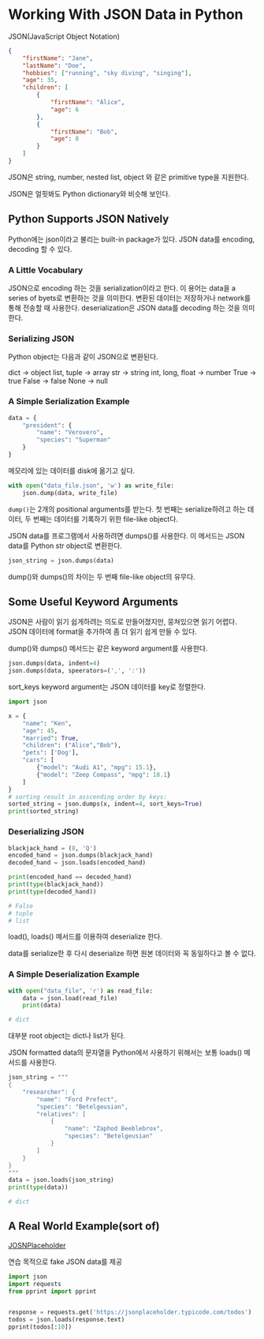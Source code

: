 # Working With JSON Data in Python

JSON(JavaScript Object Notation)

```json
{
    "firstName": "Jane",
    "lastName": "Doe",
    "hobbies": ["running", "sky diving", "singing"],
    "age": 35,
    "children": [
        {
            "firstName": "Alice",
            "age": 6
        },
        {
            "firstName": "Bob",
            "age": 8
        }
    ]
}
```

JSON은 string, number, nested list, object 와 같은 primitive type을 지원한다.

JSON은 얼핏봐도 Python dictionary와 비슷해 보인다.

## Python Supports JSON Natively

Python에는 json이라고 불리는 built-in package가 있다. JSON data를 encoding, decoding 할 수 있다.

### A Little Vocabulary

JSON으로 encoding 하는 것을 serialization이라고 한다. 이 용어는 data을 a series of byets로 변환하는 것을 의미한다. 변환된 데이터는 저장하거나 network를 통해 전송할 때 사용한다. deserialization은 JSON data를 decoding 하는 것을 의미한다.

### Serializing JSON

Python object는 다음과 같이 JSON으로 변환된다.

dict -> object
list, tuple -> array
str -> string
int, long, float -> number
True -> true
False -> false
None -> null

### A Simple Serialization Example

```py
data = {
    "president": {
        "name": "Verovero",
        "species": "Superman"
    }
}
```

메모리에 있는 데이터를 disk에 옮기고 싶다.

```py
with open("data_file.json", 'w') as write_file:
    json.dump(data, write_file)
```

`dump()`는 2개의 positional arguments를 받는다. 첫 번째는 serialize하려고 하는 데이터, 두 번째는 데이터를 기록하기 위한 file-like object다.

JSON data를 프로그램에서 사용하려면 dumps()를 사용한다. 이 메서드는 JSON data를 Python str object로 변환한다.

```py
json_string = json.dumps(data)
```

dump()와 dumps()의 차이는 두 번째 file-like object의 유무다.

## Some Useful Keyword Arguments

JSON은 사람이 읽기 쉽게하려는 의도로 만들어졌지만, 뭉쳐있으면 읽기 어렵다. JSON 데이터에 format을 추가하여 좀 더 읽기 쉽게 만들 수 있다.

dump()와 dumps() 메서드는 같은 keyword argument를 사용한다.

```py
json.dumps(data, indent=4)
json.dumps(data, speerators=(',', ':'))
```

sort_keys keyword argument는 JSON 데이터를 key로 정렬한다.

```py
import json

x = {
    "name": "Ken",
    "age": 45,
    "married": True,
    "children": ("Alice","Bob"),
    "pets": ['Dog'],
    "cars": [
        {"model": "Audi A1", "mpg": 15.1},
        {"model": "Zeep Compass", "mpg": 18.1}
    ]
}
# sorting result in asscending order by keys:
sorted_string = json.dumps(x, indent=4, sort_keys=True)
print(sorted_string)
```

### Deserializing JSON

```py
blackjack_hand = (8, 'Q')
encoded_hand = json.dumps(blackjack_hand)
decoded_hand = json.loads(encoded_hand)

print(encoded_hand == decoded_hand)
print(type(blackjack_hand))
print(type(decoded_hand))

# False
# tuple
# list
```

load(), loads() 메서드를 이용하여 deserialize 한다.

data를 serialize한 후 다시 deserialize 하면 원본 데이터와 꼭 동일하다고 볼 수 없다.

### A Simple Deserialization Example

```py
with open("data_file", 'r') as read_file:
    data = json.load(read_file)
    print(data)

# dict
```

대부분 root object는 dict나 list가 된다.

JSON formatted data의 문자열을 Python에서 사용하기 위해서는 보통 loads() 메서드를 사용한다.

```py
json_string = """
{
    "researcher": {
        "name": "Ford Prefect",
        "species": "Betelgeusian",
        "relatives": [
            {
                "name": "Zaphod Beeblebrox",
                "species": "Betelgeusian"
            }
        ]
    }
}
"""
data = json.loads(json_string)
print(type(data))

# dict
```

## A Real World Example(sort of)

[JOSNPlaceholder](https://jsonplaceholder.typicode.com/)

연습 목적으로 fake JSON data를 제공

```py
import json
import requests
from pprint import pprint


response = requests.get('https://jsonplaceholder.typicode.com/todos')
todos = json.loads(response.text)
pprint(todos[:10])
```
